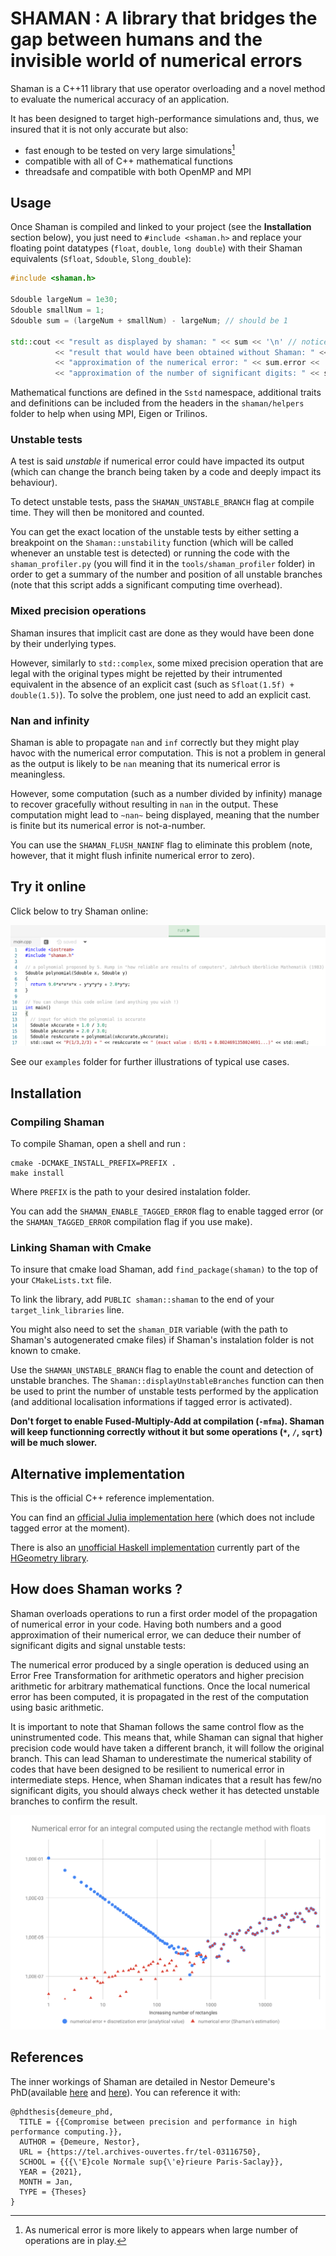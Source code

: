 # SHAMAN : A library that bridges the gap between humans and the invisible world of numerical errors

Shaman is a C++11 library that use operator overloading and a novel method to evaluate the numerical accuracy of an application.

It has been designed to target high-performance simulations and, thus, we insured that it is not only accurate but also:
- fast enough to be tested on very large simulations[^1]
- compatible with all of C++ mathematical functions
- threadsafe and compatible with both OpenMP and MPI

[^1]: As numerical error is more likely to appears when large number of operations are in play.

## Usage

Once Shaman is compiled and linked to your project (see the **Installation** section below), you just need to `#include <shaman.h>` and replace your floating point datatypes (`float`, `double`, `long double`) with their Shaman equivalents (`Sfloat`, `Sdouble`, `Slong_double`):

```cpp
#include <shaman.h>

Sdouble largeNum = 1e30;
Sdouble smallNum = 1;
Sdouble sum = (largeNum + smallNum) - largeNum; // should be 1

std::cout << "result as displayed by shaman: " << sum << '\n' // notice that Shaman displays only significant digits
          << "result that would have been obtained without Shaman: " << sum.number << " == " << static_cast<double>(sum) << '\n'
          << "approximation of the numerical error: " << sum.error << '\n'
          << "approximation of the number of significant digits: " << sum.digits() << std::endl;
```

Mathematical functions are defined in the `Sstd` namespace, additional traits and definitions can be included from the headers in the `shaman/helpers` folder to help when using MPI, Eigen or Trilinos.

### Unstable tests

A test is said *unstable* if numerical error could have impacted its output (which can change the branch being taken by a code and deeply impact its behaviour).

To detect unstable tests, pass the `SHAMAN_UNSTABLE_BRANCH` flag at compile time.
They will then be monitored and counted.

You can get the exact location of the unstable tests by either setting a breakpoint on the `Shaman::unstability` function (which will be called whenever an unstable test is detected) or running the code with the `shaman_profiler.py` (you will find it in the `tools/shaman_profiler` folder) in order to get a summary of the number and position of all unstable branches (note that this script adds a significant computing time overhead).

### Mixed precision operations

Shaman insures that implicit cast are done as they would have been done by their underlying types.

However, similarly to `std::complex`, some mixed precision operation that are legal with the original types might be rejetted by their intrumented equivalent in the absence of an explicit cast (such as `Sfloat(1.5f) + double(1.5)`).
To solve the problem, one just need to add an explicit cast.

### Nan and infinity

Shaman is able to propagate `nan` and `inf` correctly but they might play havoc with the numerical error computation.
This is not a problem in general as the output is likely to be `nan` meaning that its numerical error is meaningless.

However, some computation (such as a number divided by infinity) manage to recover gracefully without resulting in `nan` in the output.
These computation might lead to `~nan~` being displayed, meaning that the number is finite but its numerical error is not-a-number.

You can use  the `SHAMAN_FLUSH_NANINF` flag to eliminate this problem (note, however, that it might flush infinite numerical error to zero).

## Try it online

Click below to try Shaman online:

[![try it online](pictures/tryItOnline.png)](https://repl.it/@nestordemeure/ShamanDemo?lite=true)

See our `examples` folder for further illustrations of typical use cases.

## Installation

### Compiling Shaman

To compile Shaman, open a shell and run :

```
cmake -DCMAKE_INSTALL_PREFIX=PREFIX .
make install
```

Where `PREFIX` is the path to your desired instalation folder.

You can add the `SHAMAN_ENABLE_TAGGED_ERROR` flag to enable tagged error (or the `SHAMAN_TAGGED_ERROR` compilation flag if you use make).

### Linking Shaman with Cmake

To insure that cmake load Shaman, add `find_package(shaman)` to the top of your `CMakeLists.txt` file.

To link the library, add `PUBLIC shaman::shaman` to the end of your `target_link_libraries` line.

You might also need to set the `shaman_DIR` variable (with the path to Shaman's autogenerated cmake files) if Shaman's instalation folder is not known to cmake.

Use the `SHAMAN_UNSTABLE_BRANCH` flag to enable the count and detection of unstable branches.
The `Shaman::displayUnstableBranches` function can then be used to print the number of unstable tests performed by the application (and additional localisation informations if tagged error is activated).

**Don't forget to enable Fused-Multiply-Add at compilation (`-mfma`). Shaman will keep functionning correctly without it but some operations (`*`, `/`, `sqrt`) will be much slower.**

## Alternative implementation

This is the official C++ reference implementation.

You can find an [official Julia implementation here](https://gitlab.com/numerical_shaman/shaman_julia) (which does not include tagged error at the moment).

There is also an [unofficial Haskell implementation](https://hackage.haskell.org/package/hgeometry-combinatorial-0.12.0.0/docs/Data-Double-Shaman.html) currently part of the [HGeometry library](https://github.com/noinia/hgeometry).

## How does Shaman works ?

Shaman overloads operations to run a first order model of the propagation of numerical error in your code.
Having both numbers and a good approximation of their numerical error, we can deduce their number of significant digits and signal unstable tests:

The numerical error produced by a single operation is deduced using an Error Free Transformation for arithmetic operators and higher precision arithmetic for arbitrary mathematical functions.
Once the local numerical error has been computed, it is propagated in the rest of the computation using basic arithmetic.

It is important to note that Shaman follows the same control flow as the uninstrumented code.
This means that, while Shaman can signal that higher precision code would have taken a different branch, it will follow the original branch.
This can lead Shaman to underestimate the numerical stability of codes that have been designed to be resilient to numerical error in intermediate steps.
Hence, when Shaman indicates that a result has few/no significant digits, you should always check wether it has detected unstable branches to confirm the result.

![Numerical error for an integral computed using the rectangle method with floats](pictures/rectangles.svg)

## References

The inner workings of Shaman are detailed in Nestor Demeure's PhD(available [here](https://tel.archives-ouvertes.fr/tel-03116750) and [here](https://www.researchgate.net/publication/348551075_Compromise_between_precision_and_performance_in_high_performance_computing)).
You can reference it with:

```
@phdthesis{demeure_phd,
  TITLE = {{Compromise between precision and performance in high performance computing.}},
  AUTHOR = {Demeure, Nestor},
  URL = {https://tel.archives-ouvertes.fr/tel-03116750},
  SCHOOL = {{{\'E}cole Normale sup{\'e}rieure Paris-Saclay}},
  YEAR = {2021},
  MONTH = Jan,
  TYPE = {Theses}
}
```
